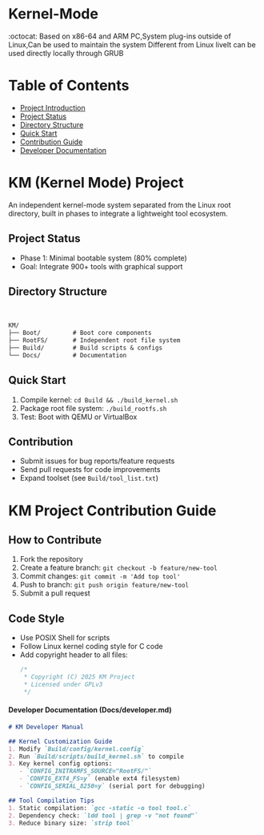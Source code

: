 # Kernel-Mode 
:octocat:
Based on x86-64 and ARM PC,System plug-ins outside of Linux,Can be used to maintain the system Different from Linux liveIt can be used directly locally through GRUB

# Table of Contents  
- [Project Introduction](#project-introduction)  
- [Project Status](#project-status)  
- [Directory Structure](#directory-structure)  
- [Quick Start](#quick-start)  
- [Contribution Guide](#contribution-guide)  
- [Developer Documentation](#developer-documentation)

# KM (Kernel Mode) Project
An independent kernel-mode system separated from the Linux root directory, built in phases to integrate a lightweight tool ecosystem.

## Project Status
- Phase 1: Minimal bootable system (80% complete)
- Goal: Integrate 900+ tools with graphical support

## Directory Structure
 
 
```txt
KM/
├── Boot/         # Boot core components
├── RootFS/       # Independent root file system
├── Build/        # Build scripts & configs
└── Docs/         # Documentation
```


## Quick Start
1. Compile kernel: `cd Build && ./build_kernel.sh`
2. Package root file system: `./build_rootfs.sh`
3. Test: Boot with QEMU or VirtualBox

## Contribution
- Submit issues for bug reports/feature requests
- Send pull requests for code improvements
- Expand toolset (see `Build/tool_list.txt`)


# KM Project Contribution Guide

## How to Contribute
1. Fork the repository
2. Create a feature branch: `git checkout -b feature/new-tool`
3. Commit changes: `git commit -m 'Add top tool'`
4. Push to branch: `git push origin feature/new-tool`
5. Submit a pull request

## Code Style
- Use POSIX Shell for scripts
- Follow Linux kernel coding style for C code
- Add copyright header to all files:
  ```c
  /*
   * Copyright (C) 2025 KM Project
   * Licensed under GPLv3
   */


#### Developer Documentation (Docs/developer.md)
```markdown
# KM Developer Manual

## Kernel Customization Guide
1. Modify `Build/config/kernel.config`
2. Run `Build/scripts/build_kernel.sh` to compile
3. Key kernel config options:
   - `CONFIG_INITRAMFS_SOURCE="RootFS/"`
   - `CONFIG_EXT4_FS=y` (enable ext4 filesystem)
   - `CONFIG_SERIAL_8250=y` (serial port for debugging)

## Tool Compilation Tips
1. Static compilation: `gcc -static -o tool tool.c`
2. Dependency check: `ldd tool | grep -v "not found"`
3. Reduce binary size: `strip tool`
